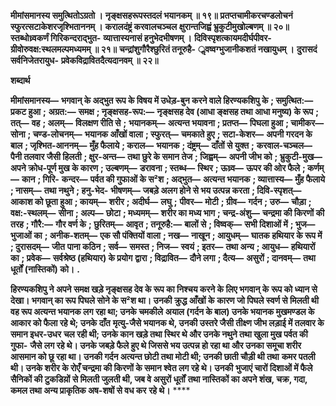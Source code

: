 **मीमांसमानस्य समुत्थितोऽग्रतो ।** **नृङ्क्षसहरूपस्तदलं भयानकम् ॥ १९॥** **प्रतप्तचामीकरचण्डलोचनं** **स्फुरत्सटाकेशरजृश्भिताननम् ।** **करालदंष्ट्रं करवालचञ्चल** **क्षुरान्तजिह्वं भ्रुकुटीमुखोल्बणम् ॥ २०॥** **स्तब्धोध्र्वकर्णं गिरिकन्दराद्भुत-** **व्यात्तास्यनासं हनुभेदभीषणम् ।** **दिविस्पृशत्कायमदीर्घपीवर-** **ग्रीवोरुवक्ष:स्थलमल्पमध्यमम् ॥ २१॥** **चन्द्रांशुगौरैश्छुरितं तनूरुहै-** **ॢवष्वग्भुजानीकशतं नखायुधम् ।** **दुरासदं सर्वनिजेतरायुध-** **प्रवेकविद्रावितदैत्यदानवम् ॥ २२॥** 

**शब्दार्थ** 

**मीमांसमानस्य—** **भगवान् के अद्भुत रूप के विषय में उधेड़-बुन करने वाले हिरण्यकशिपु के** **; समुत्थित:—** **प्रकट हुआ** **;** **अग्रत:—** **समक्ष** **; नृङ्क्षसह-रूप:—** **नृङ्क्षसह देव (आधा ङ्क्षसह तथा आधा मनुष्य) के रूप** **; तत्—** **वह** **; अलम्—** **विलक्षण रीति से** **;** **भयानकम्—** **अत्यन्त भयावना** **; प्रतप्त—** **पिघला हुआ** **; चामीकर—** **सोना** **; चण्ड-लोचनम्—** **भयानक आँखों वाला** **; स्फुरत्—** **चमकाते हुए** **; सटा-केशर—** **अपनी गरदन के बाल** **; जृश्भित-आननम्—** **मुँह फैलाये** **; कराल—** **भयानक** **; दंष्ट्रम्—** **दाँतों से युक्त** **;** **करवाल-चञ्चल—** **पैनी तलवार जैसी हिलती** **; क्षुर-अन्त—** **तथा छुरे के समान तेज** **; जिह्वम्—** **अपनी जीभ को** **; भ्रुकुटी-मुख—** **अपने क्रोध-पूर्ण मुख के कारण** **; उल्बणम्—** **डरावना** **; स्तब्ध—** **स्थिर** **; ऊध्र्व—** **ऊपर की ओर फैले** **; कर्णम्—** **कान** **; गिरि-** **कन्दर—** **पर्वत की गुफाओं के स²श** **; अद्भुत—** **अत्यन्त भयानक** **; व्यात्तास्य—** **मुँह फैलाये** **; नासम्—** **तथा नथुने** **; हनु-भेद-** **भीषणम्—** **जबड़े अलग होने से भय उत्पन्न करता** **; दिवि-स्पृशत्—** **आकाश को छूता हुआ** **; कायम्—** **शरीर** **; अदीर्घ—** **लघु** **;** **पीवर—** **मोटी** **; ग्रीव—** **गर्दन** **; उरु—** **चौड़ा** **; वक्ष:-स्थलम्—** **सीना** **; अल्प—** **छोटा** **; मध्यमम्—** **शरीर का मध्य भाग** **; चन्द्र-अंशु—** **चन्द्रमा की किरणों की तरह** **; गौरै:—** **गौर वर्ण के** **; छुरितम्—** **आवृत** **; तनूरुहै:—** **बालों से** **; विष्वक्—** **सभी दिशाओं में** **; भुज—** **भुजाओं का** **; अनीक-शतम्—** **एक सौ पंक्तियों वाला** **; नख—** **नाखून** **; आयुधम्—** **घातक हथियार के रूप में** **; दुरासदम्—** **जीत** **पाना कठिन** **; सर्व—** **समस्त** **; निज—** **स्वयं** **; इतर—** **तथा अन्य** **; आयुध—** **हथियारों का** **; प्रवेक—** **सर्वश्रेष्ठ (हथियार) के प्रयोग** **द्वारा** **; विद्रावित—** **दौने लगा** **; दैत्य—** **असुरों** **; दानवम्—** **तथा धूर्तों (नास्तिकों) को।** **.** 

**हिरण्यकशिपु ने अपने समक्ष खड़े नृङ्क्षसह देव के रूप का निश्चय करने के लिए भगवान् के** **रूप को ध्यान से देखा। भगवान् का रूप पिघले सोने के स²श था। उनकी क्रुद्ध आँखों के** **कारण जो पिघले स्वर्ण से मिलती थी वह रूप अत्यन्त भयानक लग रहा था; उनके चमकीले** **अयाल (गर्दन के बाल) उनके भयानक मुखमण्डल के आकार को फैला रहे थे; उनके दाँत** **मृत्यु-जैसे भयानक थे, उनकी उस्तरे जैसी तीक्ष्ण जीभ लड़ाई में तलवार के समान इधर-उधर** **चल रही थी; उनके कान खड़े तथा स्थिर थे और उनके नथुने तथा खुला मुख पर्वत की गुफा-** **जैसे लग रहे थे। उनके जबड़े फैले हुए थे जिससे भय उत्पन्न हो रहा था और उनका समूचा शरीर** **आसमान को छू रहा था। उनकी गर्दन अत्यन्त छोटी तथा मोटी थी; उनकी छाती चौड़ी थी तथा** **कमर पतली थी। उनके शरीर के रोएँ चन्द्रमा की किरणों के समान श्वेत लग रहे थे। उनकी** **भुजाएं चारों दिशाओं में फैले सैनिकों की टुकडिय़ों से मिलती जुलती थी, जब वे असुरों धूर्तों** **तथा नास्तिकों का अपने शंख, चक्र, गदा, कमल तथा अन्य प्राकृतिक अष-शषों से वध कर** **रहे थे।** **** 